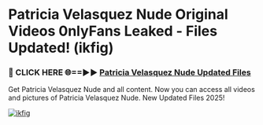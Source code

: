 # Patricia Velasquez Nude Original Videos 0nlyFans Leaked - Files Updated! (ikfig)

<h3>🔴 CLICK HERE 🌐==►► <a href="https://tinyurl.com/yc6ubb5a" rel="nofollow">Patricia Velasquez Nude Updated Files</a></h3>

Get Patricia Velasquez Nude and all content. Now you can access all videos and pictures of Patricia Velasquez Nude. New Updated Files 2025!

[![ikfig](https://i.imgur.com/7eu0CRL.gif)](https://tinyurl.com/yc6ubb5a)
